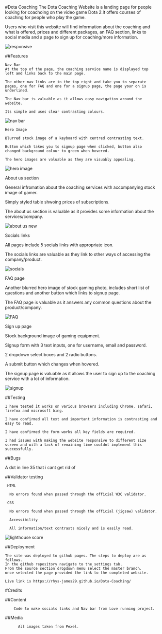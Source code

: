 #Dota Coaching
The Dota Coaching Website is a landing page for people looking for coachoing on the video game Dota 2.It offers courses of coaching for people who play the game.

Users who visit this website will find information about the coaching and what is offered, prices and different packages, an FAQ section, links to social media and a page to sign up for coaching/more information.

![responsive](https://user-images.githubusercontent.com/101735130/165658635-6a9e5b36-ddf8-44e0-ba98-e58b6cd64ffd.JPG)


##Features
  
    Nav Bar
    At the top of the page, the coaching service name is displayed top left and links back to the main page.
    
    The other nav links are in the top right and take you to separate pages, one for FAQ and one for a signup page, the page your on is underlined.
    
    The Nav bar is valuable as it allows easy navigation around the website.
  
    Its simple and uses clear contrasting colours.
  ![nav bar](https://user-images.githubusercontent.com/101735130/165659446-65907f8b-9e2f-41f4-9f80-94f6150e4afc.JPG)

  
  
    Hero Image
  
    Blurred stock image of a keyboard with centred contrasting text.
  
    Button which takes you to signup page when clicked, button also changed background colour to green when hovered.
  
    The hero images are valuable as they are visuably appealing.
  
![hero image](https://user-images.githubusercontent.com/101735130/165659717-33a0048e-f9d4-4326-b8c9-9e738961aff4.JPG)

      
About us section
  
  
  General infromation about the coaching services with accompanying stock image of gamer.
  
  Simply styled table shwoing prices of subscriptions.
  
  The about us section is valuable as it provides some information about the services/company. 
  
  ![about us new](https://user-images.githubusercontent.com/101735130/165665301-26b6ea95-739a-4402-bb06-1eeb8202715d.JPG)

  
  Socials links
  
  All pages include 5 socials links with appropriate icon.
  
  The socials links are valuable as they link to other ways of accessing the company/product.

  ![socials](https://user-images.githubusercontent.com/101735130/165660280-8b3b2e90-b065-4346-9991-621b5394d3d4.JPG)
  
  
  FAQ page
  
  Another blurred hero image of stock gaming photo, includes short list of questions and another button which links to signup page.
  
  The FAQ page is valuable as it answers any common questions about the product/company.

  
  ![FAQ](https://user-images.githubusercontent.com/101735130/165660537-46761a59-7829-4b39-b999-775e2d5c6659.JPG)
  
  
  Sign up page
  
  Stock background image of gaming equipment.
  
  Signup form with 3 text inputs, one for username, email and password.
  
  2 dropdown select boxes and 2 radio buttons.
  
  A submit button which changes when hovered.
  
  The signup page is valuable as it allows the user to sign up to the coaching service with a lot of information.

  
  ![signup](https://user-images.githubusercontent.com/101735130/165661042-59347519-0ff5-49fd-bf01-691bd13a9c96.JPG)
  
  
  ##Testing
    
    I have tested it works on various browsers including Chrome, safari, firefox and microsoft bing.
    
    I have confirmed all text and important information is contrasting and easy to read.
    
    I have confirmed the form works all key fields are required.
    
    I had issues with making the website responsive to different size screen and with a lack of remaining time couldnt implement this successfully.
    
##Bugs
  
  A dot in line 35 that i cant get rid of
    
    
  ##Validator testing
      
      
     HTML
      
      No errors found when passed through the official W3C validator.
      
     CSS
      
      No errors found when passed through the official (jigsaw) validator.
      
      Accessibility
      
      All information/text contrasts nicely and is easily read.
      
      

  ![lighthouse score](https://user-images.githubusercontent.com/101735130/165665258-ec8a1450-71d1-44d0-b6f0-4a4462ce10eb.JPG)

##Deployment
    
    The site was deployed to github pages. The steps to deploy are as follows.
    In the github repository navigate to the settings tab.
    From the source section dropdown menu select the master branch.
    once selected the page provided the link to the completed website.
    
    Live link is https://rhys-james29.github.io/Dota-Coaching/
    
    
    
    
 #Credits
      
  ##Content
        
        Code to make socials links and Nav bar from Love running project.
      
  ##Media
          
          All images taken from Pexel.
      
      
  
  
  
  
  
  
  
  
  
  
  
  
  
  
  
  
  
  
  
